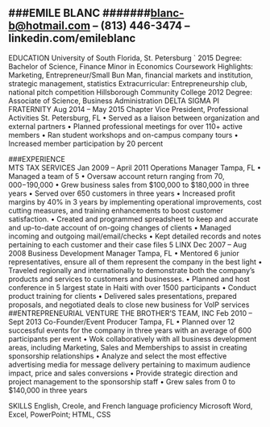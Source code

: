 ###EMILE BLANC
#######blanc-b@hotmail.com – (813) 446-3474 – linkedin.com/emileblanc
---

EDUCATION	University of South Florida, St. Petersburg 	                                     `		                 2015
	Degree:  Bachelor of Science, Finance 
			           Minor in Economics 
	Coursework Highlights:  Marketing, Entrepreneur/Small Bun Man, financial markets and institution, strategic management, statistics
	Extracurricular:  Entrepreneurship club, national pitch competition
	Hillsborough Community College 		       			                                2012
	Degree:  Associate of Science, Business Administration 
                                         DELTA SIGMA PI FRATERNITY                                                      Aug 2014 – May 2015
                                         Chapter Vice President, Professional Activities                                          St. Petersburg, FL
•	Served as a liaison between organization and external partners
•	Planned professional meetings for over 110+ active members
•	Ran student workshops and on-campus company tours
•	Increased member participation by 20 percent

###EXPERIENCE	
MTS TAX SERVICES 				                                                               Jan 2009 – April 2011
              	    Operations Manager                                                                                                       Tampa, FL 
•	Managed a team of 5 
•	Oversaw account return ranging from $70,000-$190,000
•	Grew business sales from $100,000 to $180,000 in three years
•	Served over 650 customers in three years 
•	 Increased profit margins by 40% in 3 years by implementing operational improvements, cost cutting measures, and training enhancements to boost customer satisfaction. 
•	Created and programmed spreadsheet to keep and accurate and up-to-date account of on-going changes of clients
•	Managed incoming and outgoing mail/email/checks
•	Kept detailed records and notes pertaining to each customer and their case files
5 LINX  						                                                                                                 Dec 2007 – Aug 2008
Business Development Manager	                                                                                                 Tampa, FL 
•	Mentored 6 junior representatives, ensure all of them represent the company in the best light
•	Traveled regionally and internationally to demonstrate both the company’s products and services to customers and businesses. 
•	Planned and host conference in 5 largest state in Haiti with over 1500 participants
•	Conduct product training for clients
•	Delivered sales presentations, prepared proposals, and negotiated deals to close new business for VoIP services
##ENTREPRENEURIAL VENTURE
                             THE BROTHER’S TEAM, INC        	             	             	                     Feb 2010 – Sept 2013
	                        Co-Founder/Event Producer                                                                                           Tampa, FL
•	Planned over 12 successful events for the company in three years with an average of 600 participants per event
•	Wok collaboratively with all business development areas, including Marketing, Sales and Memberships to assist in creating sponsorship relationships
•	Analyze and select the most effective advertising media for message delivery pertaining to maximum audience impact, price and sales conversions
•	Provide strategic direction and project management to the sponsorship staff
•	Grew sales from 0 to $140,000 in three years 



SKILLS 	English, Creole, and French language proficiency
		Microsoft Word, Excel, PowerPoint; HTML, CSS

